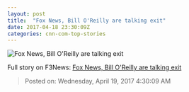 ```yaml
---
layout: post
title:  "Fox News, Bill O'Reilly are talking exit"
date: 2017-04-18 23:30:09Z
categories: cnn-com-top-stories
---
```


![Fox News, Bill O'Reilly are talking exit](http://i2.cdn.turner.com/money/dam/assets/170403151333-bill-oreilly-seated-780x439.jpg)




Full story on F3News: [Fox News, Bill O'Reilly are talking exit](http://www.f3nws.com/n/pZU3QJ)

> Posted on: Wednesday, April 19, 2017 4:30:09 AM
